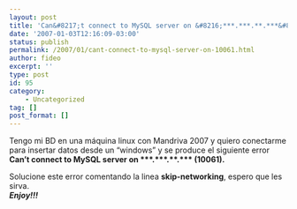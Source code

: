 ```yaml
---
layout: post
title: 'Can&#8217;t connect to MySQL server on &#8216;***.***.**.***&#8217; (10061)'
date: '2007-01-03T12:16:09-03:00'
status: publish
permalink: /2007/01/cant-connect-to-mysql-server-on-10061.html
author: fideo
excerpt: ''
type: post
id: 95
category:
    - Uncategorized
tag: []
post_format: []
---
```

Tengo mi BD en una máquina linux con Mandriva 2007 y quiero conectarme para insertar datos desde un “windows” y se produce el siguiente error **Can’t connect to MySQL server on \*\*\*.\*\*\*.\*\*.\*\*\* (10061).**

Solucione este error comentando la linea **skip-networking**, espero que les sirva.  
***Enjoy!!!***
